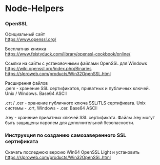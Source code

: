 # Node-Helpers  

### OpenSSL
Официальный сайт  
https://www.openssl.org/  

Бесплатная книжка  
https://www.feistyduck.com/library/openssl-cookbook/online/  

Ссылки на сайты с установочными файлами OpenSSL для Windows  
https://wiki.openssl.org/index.php/Binaries  
https://slproweb.com/products/Win32OpenSSL.html  

Расширения файлов  
.pem - хранение SSL сертификатов, приватных и публичных ключей. Unix / Windows. Base64 ASCII  

.crt / .cer - хранение публичного ключа SSL/TLS сертификата. Unix системы - .crt, Windows - .cer. Base64 ASCII  

.key - хранение приватных ключей SSL сертификата. Файлы .key могут быть защищены паролем для дополнительной безопасности.  


### Инструкция по созданию самозаверенного SSL сертификата  

Скачать последнюю версию Win64 OpenSSL Light и установить  
https://slproweb.com/products/Win32OpenSSL.html  


